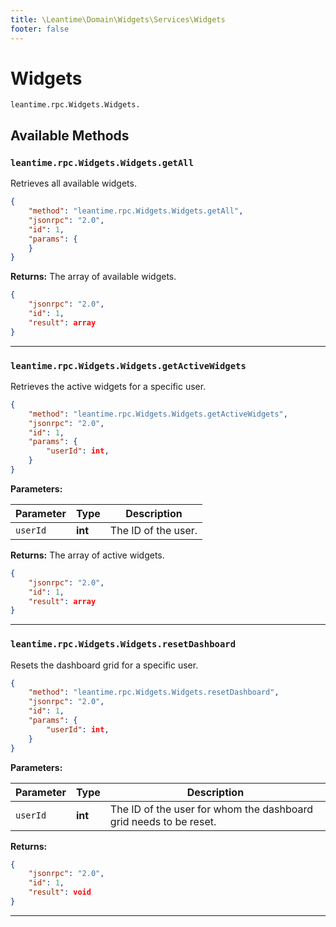 ```yaml
---
title: \Leantime\Domain\Widgets\Services\Widgets
footer: false
---
```


# Widgets




`leantime.rpc.Widgets.Widgets.`


## Available Methods
### `leantime.rpc.Widgets.Widgets.getAll`

Retrieves all available widgets.

```json
{
    "method": "leantime.rpc.Widgets.Widgets.getAll",
    "jsonrpc": "2.0",
    "id": 1,
    "params": {
    }
}
```










**Returns:**
The array of available widgets.
```json
{
    "jsonrpc": "2.0",
    "id": 1,
    "result": array
}
```



---
### `leantime.rpc.Widgets.Widgets.getActiveWidgets`

Retrieves the active widgets for a specific user.

```json
{
    "method": "leantime.rpc.Widgets.Widgets.getActiveWidgets",
    "jsonrpc": "2.0",
    "id": 1,
    "params": {
        "userId": int,
    }
}
```









**Parameters:**

| Parameter | Type | Description |
|-----------|------|-------------|
| `userId` | **int** | The ID of the user. |


**Returns:**
The array of active widgets.
```json
{
    "jsonrpc": "2.0",
    "id": 1,
    "result": array
}
```



---
### `leantime.rpc.Widgets.Widgets.resetDashboard`

Resets the dashboard grid for a specific user.

```json
{
    "method": "leantime.rpc.Widgets.Widgets.resetDashboard",
    "jsonrpc": "2.0",
    "id": 1,
    "params": {
        "userId": int,
    }
}
```









**Parameters:**

| Parameter | Type | Description |
|-----------|------|-------------|
| `userId` | **int** | The ID of the user for whom the dashboard grid needs to be reset. |


**Returns:**

```json
{
    "jsonrpc": "2.0",
    "id": 1,
    "result": void
}
```



---

